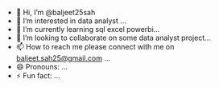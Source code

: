 - 👋 Hi, I’m @baljeet25sah
- 👀 I’m interested in data analyst ...
- 🌱 I’m currently learning  sql excel powerbi...
- 💞️ I’m looking to collaborate on  some data analyst project...
- 📫 How to reach me please connect with me on baljeet.sah25@gmail.com ...
- 😄 Pronouns: ...
- ⚡ Fun fact: ...

<!---
baljeet25sah/baljeet25sah is a ✨ special ✨ repository because its `README.md` (this file) appears on your GitHub profile.
You can click the Preview link to take a look at your changes.
--->
